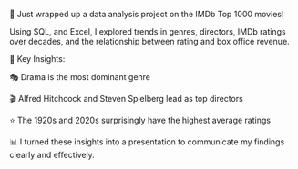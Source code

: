 🚀 Just wrapped up a data analysis project on the IMDb Top 1000 movies!

Using SQL, and Excel,  I explored trends in genres, directors, IMDb ratings over decades, and the relationship between rating and box office revenue.

🧠 Key Insights:

🎭 Drama is the most dominant genre

🎬 Alfred Hitchcock and Steven Spielberg lead as top directors

⭐ The 1920s and 2020s surprisingly have the highest average ratings

📊 I turned these insights into a presentation to communicate my findings clearly and effectively.





